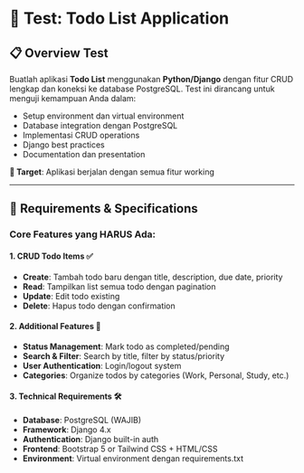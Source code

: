 # 📝 Test: Todo List Application

## 📋 Overview Test

Buatlah aplikasi **Todo List** menggunakan **Python/Django** dengan fitur CRUD lengkap dan koneksi ke database PostgreSQL. Test ini dirancang untuk menguji kemampuan Anda dalam:

- Setup environment dan virtual environment
- Database integration dengan PostgreSQL
- Implementasi CRUD operations
- Django best practices
- Documentation dan presentation

**🎯 Target**: Aplikasi berjalan dengan semua fitur working

---

## 🎯 Requirements & Specifications

### **Core Features yang HARUS Ada:**

#### 1. **CRUD Todo Items** ✅
- **Create**: Tambah todo baru dengan title, description, due date, priority
- **Read**: Tampilkan list semua todo dengan pagination
- **Update**: Edit todo existing
- **Delete**: Hapus todo dengan confirmation

#### 2. **Additional Features** 🚀
- **Status Management**: Mark todo as completed/pending
- **Search & Filter**: Search by title, filter by status/priority  
- **User Authentication**: Login/logout system
- **Categories**: Organize todos by categories (Work, Personal, Study, etc.)

#### 3. **Technical Requirements** 🛠️
- **Database**: PostgreSQL (WAJIB)
- **Framework**: Django 4.x
- **Authentication**: Django built-in auth
- **Frontend**: Bootstrap 5 or Tailwind CSS + HTML/CSS
- **Environment**: Virtual environment dengan requirements.txt
